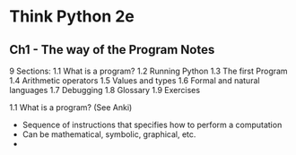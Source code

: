 # Think Python 2e 
## Ch1 - The way of the Program Notes

9 Sections:
1.1 What is a program?
1.2 Running Python
1.3 The first Program
1.4 Arithmetic operators
1.5 Values and types
1.6 Formal and natural languages
1.7 Debugging
1.8 Glossary
1.9 Exercises

1.1 What is a program?
(See Anki)
- Sequence of instructions that specifies how to perform a computation
- Can be mathematical, symbolic, graphical, etc.
- 
